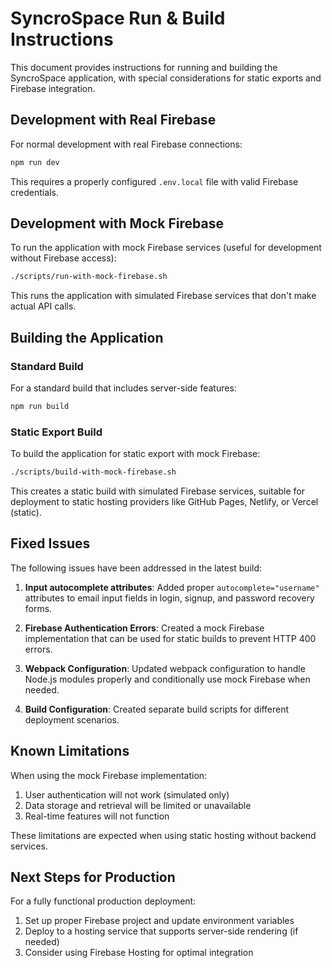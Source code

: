# SyncroSpace Run & Build Instructions

This document provides instructions for running and building the SyncroSpace application, with special considerations for static exports and Firebase integration.

## Development with Real Firebase

For normal development with real Firebase connections:

```bash
npm run dev
```

This requires a properly configured `.env.local` file with valid Firebase credentials.

## Development with Mock Firebase

To run the application with mock Firebase services (useful for development without Firebase access):

```bash
./scripts/run-with-mock-firebase.sh
```

This runs the application with simulated Firebase services that don't make actual API calls.

## Building the Application

### Standard Build

For a standard build that includes server-side features:

```bash
npm run build
```

### Static Export Build

To build the application for static export with mock Firebase:

```bash
./scripts/build-with-mock-firebase.sh
```

This creates a static build with simulated Firebase services, suitable for deployment to static hosting providers like GitHub Pages, Netlify, or Vercel (static).

## Fixed Issues

The following issues have been addressed in the latest build:

1. **Input autocomplete attributes**: Added proper `autocomplete="username"` attributes to email input fields in login, signup, and password recovery forms.

2. **Firebase Authentication Errors**: Created a mock Firebase implementation that can be used for static builds to prevent HTTP 400 errors.

3. **Webpack Configuration**: Updated webpack configuration to handle Node.js modules properly and conditionally use mock Firebase when needed.

4. **Build Configuration**: Created separate build scripts for different deployment scenarios.

## Known Limitations

When using the mock Firebase implementation:

1. User authentication will not work (simulated only)
2. Data storage and retrieval will be limited or unavailable
3. Real-time features will not function

These limitations are expected when using static hosting without backend services.

## Next Steps for Production

For a fully functional production deployment:

1. Set up proper Firebase project and update environment variables
2. Deploy to a hosting service that supports server-side rendering (if needed)
3. Consider using Firebase Hosting for optimal integration